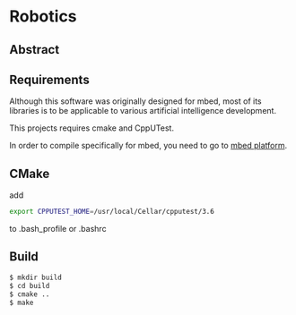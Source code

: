 Robotics
==============

## Abstract

## Requirements
Although this software was originally designed for mbed, most of its libraries is to be applicable to various artificial intelligence development.

This projects requires cmake and CppUTest. 

In order to compile specifically for mbed, you need to go to [mbed platform](https://mbed.org).

## CMake
add
```sh
export CPPUTEST_HOME=/usr/local/Cellar/cpputest/3.6
```
to .bash_profile or .bashrc

## Build
```sh
$ mkdir build
$ cd build
$ cmake ..
$ make
```
